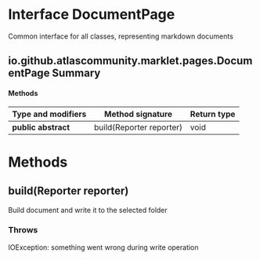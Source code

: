 Interface DocumentPage
======================
Common interface for all classes, representing markdown documents

io.github.atlascommunity.marklet.pages.DocumentPage Summary
-------
#### Methods
| Type and modifiers  | Method signature         | Return type |
| ------------------- | ------------------------ | ----------- |
| **public abstract** | build(Reporter reporter) | void        |

Methods
=======
build(Reporter reporter)
------------------------
Build document and write it to the selected folder

### Throws

IOException: something went wrong during write operation




